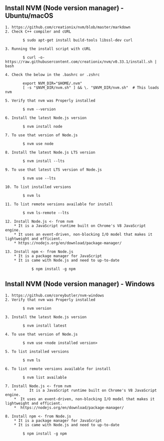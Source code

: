 ## Install NVM (Node version manager) - Ubuntu/macOS 

    1. https://github.com/creationix/nvm/blob/master/markdown 
    2. Check C++ compiler and cURL
```
        $ sudo apt-get install build-tools libssl-dev curl

```    
    3. Running the install script with cURL
```
        $ curl -o- https://raw.githubusercontent.com/creationix/nvm/v0.33.1/install.sh | bash 

```    
    4. Check the below in the .bashrc or .zshrc
```
        export NVM_DIR="$HOME/.nvm"
        [ -s "$NVM_DIR/nvm.sh" ] && \. "$NVM_DIR/nvm.sh"  # This loads nvm

```    
    5. Verify that nvm was Properly installed
```
        $ nvm --version

```    
    6. Install the latest Node.js version
```
        $ nvm install node

```    
    7. To use that version of Node.js
```
        $ nvm use node

```    
    8. Install the latest Node.js LTS version
```
        $ nvm install --lts

```    
    9. To use that latest LTS version of Node.js
```
        $ nvm use --lts

```    
    10. To list installed versions
```
        $ nvm ls

```    
    11. To list remote versions available for install
```
        $ nvm ls-remote --lts

```
    12. Install Node.js <- from nvm
        * It is a JavaScript runtime built on Chrome's V8 JavaScript engine.
        * It uses an event-driven, non-blocking I/O model that makes it lightweight and efficient.
        * https://nodejs.org/en/download/package-manager/

    13. Install npm <- from Node.js 
        * It is a package manager for JavaScript
        * It is came with Node.js and need to up-to-date
```
            $ npm install -g npm

```
## Install NVM (Node version manager) - Windows 

    1. https://github.com/coreybutler/nvm-windows
    2. Verify that nvm was Properly installed
```
        $ nvm version

```    
    3. Install the latest Node.js version
```
        $ nvm install latest

```    
    4. To use that version of Node.js
```
        $ nvm use <node installed version>

```    
    5. To list installed versions
```
        $ nvm ls

```    
    6. To list remote versions available for install
```
        $ nvm list available

```
    7. Install Node.js <- from nvm
        *      It is a JavaScript runtime built on Chrome's V8 JavaScript engine.
        *  It uses an event-driven, non-blocking I/O model that makes it lightweight and efficient.
        *  https://nodejs.org/en/download/package-manager/

    8. Install npm <- from Node.js 
        * It is a package manager for JavaScript
        * It is came with Node.js and need to up-to-date
```
        $ npm install -g npm

```